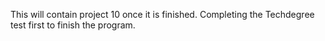 This will contain project 10 once it is finished. Completing the Techdegree test first to finish the program. 
